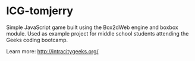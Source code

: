 # ICG-tomjerry

Simple JavaScript game built using the Box2dWeb engine and boxbox module. Used as example project for middle school students attending the <IntraCity>Geeks coding bootcamp.

Learn more: http://intracitygeeks.org/